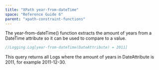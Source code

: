 ```yaml
---
title: "XPath year-from-dateTime"
space: "Reference Guide 6"
parent: "xpath-constraint-functions"
---
```



The year-from-dateTime() function extracts the amount of years from a DateTime attribute so it can be used to compare to a value.

```java
//Logging.Log[year-from-dateTime(DateAttribute) = 2011]
```

This query returns all Logs where the amount of years in DateAttribute is 2011, for example 2011-12-30.
